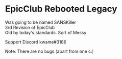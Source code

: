 # EpicClub Rebooted Legacy
Was going to be named SANSKiller<br>
3rd Revision of EpicClub<br>
Old by today's standards. Sort of Messy<br>

Support Discord
kwame#3186

Note: There are no bugs (apart from one c:)
